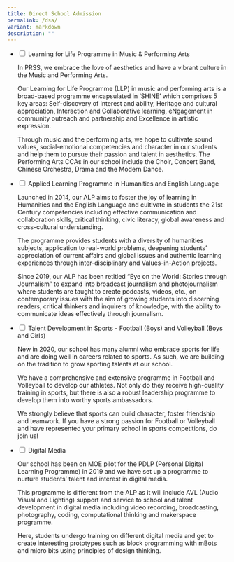```yaml
---
title: Direct School Admission
permalink: /dsa/
variant: markdown
description: ""
---
```

<ul class="jekyllcodex_accordion">
  
<li><input type="checkbox" id="accordion1">  
<label for="accordion1">Learning for Life Programme in Music &amp; Performing Arts</label><div>  
<p>In PRSS, we embrace the love of aesthetics and have a vibrant culture in the Music and Performing Arts. </p><p>Our Learning for Life Programme (LLP) in music and performing arts is a broad-based programme encapsulated in ‘SHINE’ which comprises 5 key areas: Self-discovery of interest and ability, Heritage and cultural appreciation, Interaction and Collaborative learning, eNgagement in community outreach and partnership and Excellence in artistic expression. </p><p>Through music and the performing arts, we hope to cultivate sound values, social-emotional competencies and character in our students and help them to pursue their passion and talent in aesthetics. The Performing Arts CCAs in our school include the Choir, Concert Band, Chinese Orchestra, Drama and the Modern Dance.</p>  
</div></li>  
  
<li><input type="checkbox" id="accordion2">  
<label for="accordion2">Applied Learning Programme in Humanities and English Language</label><div>  
<p>Launched in 2014, our ALP aims to foster the joy of learning in Humanities and the English Language and cultivate in students the 21st Century competencies including effective communication and collaboration skills, critical thinking, civic literacy, global awareness and cross-cultural understanding. </p><p>The programme provides students with a diversity of humanities subjects, application to real-world problems, deepening students’ appreciation of current affairs and global issues and authentic learning experiences through inter-disciplinary and Values-in-Action projects. </p><p>Since 2019, our ALP has been retitled “Eye on the World: Stories through Journalism” to expand into broadcast journalism and photojournalism where students are taught to create podcasts, videos, etc., on contemporary issues with the aim of growing students into discerning readers, critical thinkers and inquirers of knowledge, with the ability to communicate ideas effectively through journalism.</p>  
</div></li>  
  
<li><input type="checkbox" id="accordion3">  
<label for="accordion3">Talent Development in Sports - Football (Boys) and Volleyball (Boys and Girls)</label><div>  
<p>New in 2020, our school has many alumni who embrace sports for life and are doing well in careers related to sports. As such, we are building on the tradition to grow sporting talents at our school. </p><p>We have a comprehensive and extensive programme in Football and Volleyball to develop our athletes. Not only do they receive high-quality training in sports, but there is also a robust leadership programme to develop them into worthy sports ambassadors. </p><p>We strongly believe that sports can build character, foster friendship and teamwork. If you have a strong passion for Football or Volleyball and have represented your primary school in sports competitions, do join us!</p>  
</div></li>  

<li><input type="checkbox" id="accordion4">  
<label for="accordion4">Digital Media</label><div>  
<p>Our school has been on MOE pilot for the PDLP (Personal Digital Learning Programme) in 2019 and we have set up a programme to nurture students’ talent and interest in digital media. </p><p>This programme is different from the ALP as it will include AVL (Audio Visual and Lighting) support and service to school and talent development in digital media including video recording, broadcasting, photography, coding, computational thinking and makerspace programme.</p><p> Here, students undergo training on different digital media and get to create interesting prototypes such as block programming with mBots and micro bits using principles of design thinking.</p>  
</div></li>
</ul>